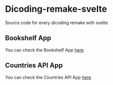 # Dicoding-remake-svelte
Source code for every dicoding remake with svelte

## Bookshelf App
You can check the Bookshelf App [here](https://razaqhimawan.github.io/bookshelf-app-svelte/) 

## Countries API App
You can check the Countries API App [here](https://razaqhimawan.github.io/Countries-API-svelte/)
